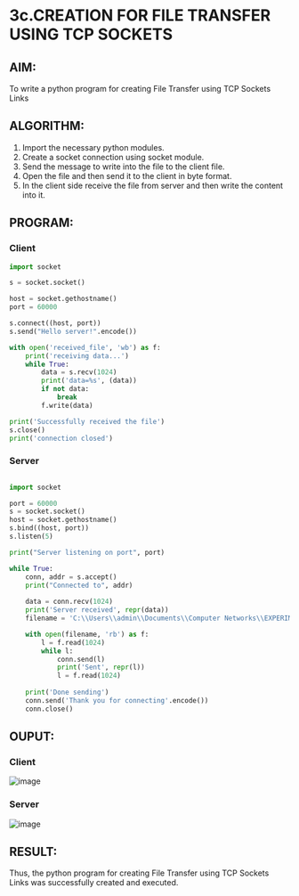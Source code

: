 # 3c.CREATION FOR FILE TRANSFER USING TCP SOCKETS
## AIM:
To write a python program for creating File Transfer using TCP Sockets Links
## ALGORITHM:
1. Import the necessary python modules.
2. Create a socket connection using socket module.
3. Send the message to write into the file to the client file.
4. Open the file and then send it to the client in byte format.
5. In the client side receive the file from server and then write the content into it.
## PROGRAM:
### Client
```python
import socket

s = socket.socket()

host = socket.gethostname()
port = 60000

s.connect((host, port))
s.send("Hello server!".encode())

with open('received_file', 'wb') as f:
    print('receiving data...')
    while True:
        data = s.recv(1024)
        print('data=%s', (data))
        if not data:
            break
        f.write(data)

print('Successfully received the file')
s.close()
print('connection closed')

```
### Server
```python

import socket

port = 60000
s = socket.socket()
host = socket.gethostname()
s.bind((host, port))
s.listen(5)

print("Server listening on port", port)

while True:
    conn, addr = s.accept()
    print("Connected to", addr)
    
    data = conn.recv(1024)
    print('Server received', repr(data))
    filename = 'C:\\Users\\admin\\Documents\\Computer Networks\\EXPERIMENTS\\Exp-3(c)\\data.txt'

    with open(filename, 'rb') as f:
        l = f.read(1024)
        while l:
            conn.send(l)
            print('Sent', repr(l))
            l = f.read(1024)
    
    print('Done sending')
    conn.send('Thank you for connecting'.encode())
    conn.close()

```

## OUPUT:
### Client
![image](https://github.com/Loknaath-sec/3c.FILE_TRANSFER_USING_TCP_SOCKETS/assets/145742558/90275385-c369-4662-acd8-cf21be0f0b29)

### Server
![image](https://github.com/Loknaath-sec/3c.FILE_TRANSFER_USING_TCP_SOCKETS/assets/145742558/45d98f6e-a899-49b7-bae7-990bc016da3e)


## RESULT:
Thus, the python program for creating File Transfer using TCP Sockets Links was 
successfully created and executed.

